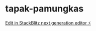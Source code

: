 # tapak-pamungkas

[Edit in StackBlitz next generation editor ⚡️](https://stackblitz.com/~/github.com/HarisTech01/tapak-pamungkas)